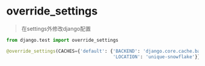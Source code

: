 # override_settings
> 在settings外修改django配置
```python
from django.test import override_settings

@override_settings(CACHES={'default': {'BACKEND': 'django.core.cache.backends.locmem.LocMemCache',
                                       'LOCATION': 'unique-snowflake'}})
```